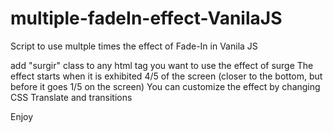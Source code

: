 # multiple-fadeIn-effect-VanilaJS
Script to use multple times the effect of Fade-In in Vanila JS

add "surgir" class to any html tag you want to use the effect of surge
The effect starts when it is exhibited 4/5 of the screen (closer to the bottom, but before it goes 1/5 on the screen)
You can customize the effect by changing CSS Translate and transitions

Enjoy
